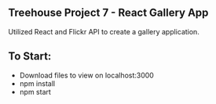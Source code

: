 ## Treehouse Project 7 - React Gallery App 

Utilized React and Flickr API to create a gallery application. 

## To Start: 
* Download files to view on localhost:3000
* npm install 
* npm start

